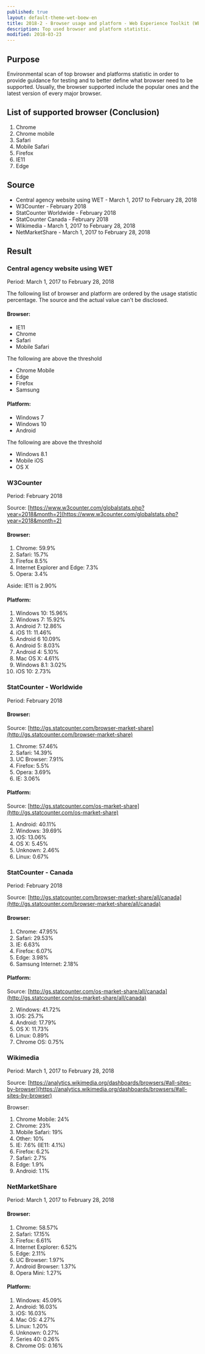 ```yaml
---
published: true
layout: default-theme-wet-boew-en
title: 2018-2 - Browser usage and platform - Web Experience Toolkit (WET) documentation
description: Top used browser and platform statistic.
modified: 2018-03-23
---
```


## Purpose

Environmental scan of top browser and platforms statistic in order to provide guidance for testing and to better define what browser need to be supported. Usually, the browser supported include the popular ones and the latest version of every major browser.

## List of supported browser (Conclusion)

1. Chrome
2. Chrome mobile
3. Safari
4. Mobile Safari
5. Firefox
6. IE11
7. Edge

## Source

* Central agency website using WET - March 1, 2017 to February 28, 2018
* W3Counter - February 2018
* StatCounter Worldwide - February 2018
* StatCounter Canada - February 2018
* Wikimedia - March 1, 2017 to February 28, 2018
* NetMarketShare - March 1, 2017 to February 28, 2018

## Result

### Central agency website using WET

Period: March 1, 2017 to February 28, 2018

The following list of browser and platform are ordered by the usage statistic percentage. The source and the actual value can't be disclosed.

#### Browser:

* IE11
* Chrome
* Safari
* Mobile Safari

The following are above the threshold

* Chrome Mobile
* Edge
* Firefox
* Samsung

#### Platform:

* Windows 7
* Windows 10
* Android

The following are above the threshold

* Windows 8.1
* Mobile iOS
* OS X

### W3Counter

Period: February 2018

Source: [https://www.w3counter.com/globalstats.php?year=2018&month=2](https://www.w3counter.com/globalstats.php?year=2018&month=2)

#### Browser:

1. Chrome: 59.9%
2. Safari: 15.7%
3. Firefox 8.5%
4. Internet Explorer and Edge: 7.3%
5. Opera: 3.4%

Aside: IE11 is 2.90%

#### Platform:

1. Windows 10: 15.96%
2. Windows 7: 15.92%
3. Android 7: 12.86%
4. iOS 11: 11.46%
5. Android 6 10.09%
6. Android 5: 8.03%
7. Android 4: 5.10%
8. Mac OS X: 4.61%
9. Windows 8.1: 3.02%
10. iOS 10: 2.73%

### StatCounter - Worldwide

Period: February 2018

#### Browser:

Source: [http://gs.statcounter.com/browser-market-share](http://gs.statcounter.com/browser-market-share)

1. Chrome: 57.46%
2. Safari: 14.39%
3. UC Browser: 7.91%
4. Firefox: 5.5%
5. Opera: 3.69%
6. IE: 3.06%

#### Platform:

Source: [http://gs.statcounter.com/os-market-share](http://gs.statcounter.com/os-market-share)

1. Android: 40.11%
2. Windows: 39.69%
3. iOS: 13.06%
4. OS X: 5.45%
5. Unknown: 2.46%
6. Linux: 0.67%


### StatCounter - Canada

Period: February 2018

Source: [http://gs.statcounter.com/browser-market-share/all/canada](http://gs.statcounter.com/browser-market-share/all/canada)

#### Browser:

1. Chrome: 47.95%
2. Safari: 29.53%
3. IE: 6.63%
4. Firefox: 6.07%
5. Edge: 3.98%
6. Samsung Internet: 2.18%

#### Platform:

Source: [http://gs.statcounter.com/os-market-share/all/canada](http://gs.statcounter.com/os-market-share/all/canada)

2. Windows: 41.72%
3. iOS: 25.7%
1. Android: 17.79%
4. OS X: 11.73%
6. Linux: 0.89%
5. Chrome OS: 0.75%

### Wikimedia

Period: March 1, 2017 to February 28, 2018

Source: [https://analytics.wikimedia.org/dashboards/browsers/#all-sites-by-browser](https://analytics.wikimedia.org/dashboards/browsers/#all-sites-by-browser)

Browser:

1. Chrome Mobile: 24%
2. Chrome: 23%
3. Mobile Safari: 19%
4. Other: 10%
5. IE: 7.6% (IE11: 4.1%)
6. Firefox: 6.2%
7. Safari: 2.7%
8. Edge: 1.9%
9. Android: 1.1%

### NetMarketShare

Period: March 1, 2017 to February 28, 2018

#### Browser:

1. Chrome: 58.57%
2. Safari: 17.15%
3. Firefox: 6.61%
4. Internet Explorer: 6.52%
5. Edge: 2.11%
6. UC Browser: 1.97%
7. Android Browser: 1.37%
8. Opera Mini: 1.27%


#### Platform:

1. Windows: 45.09%
2. Android: 16.03%
3. iOS: 16.03%
4. Mac OS: 4.27%
5. Linux: 1.20%
6. Unknown: 0.27%
7. Series 40: 0.26%
8. Chrome OS: 0.16%
